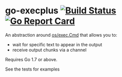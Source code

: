 # go-execplus  [![Build Status](https://travis-ci.org/Originate/go-execplus/branches)](https://travis-ci.org/Originate/go-execplus) [![Go Report Card](https://goreportcard.com/badge/github.com/Originate/go-execplus)](https://goreportcard.com/report/github.com/Originate/go-execplus)

An abstraction around [os/exec.Cmd](https://golang.org/pkg/os/exec/#Cmd)
that allows you to:

* wait for specific text to appear in the output
* receive output chunks via a channel

Requires Go 1.7 or above.

See the tests for examples
